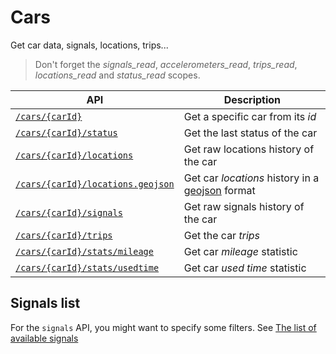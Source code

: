 # Cars

Get car data, signals, locations, trips...

> Don't forget the *signals_read*, *accelerometers_read*, *trips_read*, *locations_read* and *status_read* scopes.

|API|Description|
|---|---|
|[`/cars/{carId}`](car_id.md)|Get a specific car from its *id*|
|[`/cars/{carId}/status`](status.md)|Get the last status of the car|
|[`/cars/{carId}/locations`](locations.md)|Get raw locations history of the car|
|[`/cars/{carId}/locations.geojson`](locations-geojson.md)|Get car *locations* history in a [geojson](http://geojson.org/) format|
|[`/cars/{carId}/signals`](signals.md)|Get raw signals history of the car|
|[`/cars/{carId}/trips`](trips.md)|Get the car *trips*|
|[`/cars/{carId}/stats/mileage`](stats/mileage.md)|Get car *mileage* statistic|
|[`/cars/{carId}/stats/usedtime`](stats/usedtime.md)|Get car *used time* statistic|

## Signals list

For the `signals` API, you might want to specify some filters.
See [The list of available signals](signals_list.md)